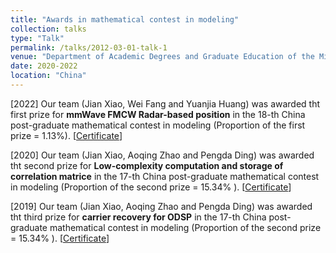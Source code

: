 ```yaml
---
title: "Awards in mathematical contest in modeling"
collection: talks
type: "Talk"
permalink: /talks/2012-03-01-talk-1
venue: "Department of Academic Degrees and Graduate Education of the Ministry of Education"
date: 2020-2022
location: "China"
---
```


[2022] Our team (Jian Xiao, Wei Fang and Yuanjia Huang) was awarded tht first prize for **mmWave FMCW Radar-based position** in the 18-th China post-graduate mathematical contest in modeling (Proportion of the first prize = 1.13%). [<a href="./homepage_files/Imperial_certificate.pdf">Certificate</a>]
<br>

[2020] Our team (Jian Xiao, Aoqing Zhao and Pengda Ding) was awarded tht second prize for **Low-complexity computation and storage of correlation matrice** in the 17-th China post-graduate mathematical contest in modeling (Proportion of the second prize = 15.34% ). [<a href="./homepage_files/Imperial_certificate.pdf">Certificate</a>]
<br>

[2019] Our team (Jian Xiao, Aoqing Zhao and Pengda Ding) was awarded tht third prize for **carrier recovery for ODSP** in the 17-th China post-graduate mathematical contest in modeling (Proportion of the second prize = 15.34% ). [<a href="./homepage_files/Imperial_certificate.pdf">Certificate</a>]
